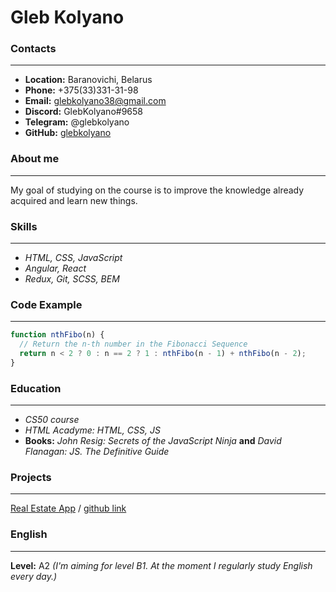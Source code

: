 # Gleb Kolyano

### Contacts

---

- **Location:** Baranovichi, Belarus
- **Phone:** +375(33)331-31-98
- **Email:** glebkolyano38@gmail.com
- **Discord:** GlebKolyano#9658
- **Telegram:** @glebkolyano
- **GitHub:** [glebkolyano](https://github.com/GlebKolyano)

### About me

---

My goal of studying on the course is to improve the knowledge already acquired and learn new things.

### Skills

---

- _HTML, CSS, JavaScript_
- _Angular, React_
- _Redux, Git, SCSS, BEM_

### Code Example

---

```javascript
function nthFibo(n) {
  // Return the n-th number in the Fibonacci Sequence
  return n < 2 ? 0 : n == 2 ? 1 : nthFibo(n - 1) + nthFibo(n - 2);
}
```

### Education

---

- _CS50 course_
- _HTML Acadyme: HTML, CSS, JS_
- **Books:** _John Resig: Secrets of the JavaScript Ninja_ **and** _David Flanagan: JS. The Definitive Guide_

### Projects

---

[Real Estate App](https://real-estate-app-woarhqg9m-glebkolyano.vercel.app/)
/ [github link](https://github.com/GlebKolyano/real-estate-app)

### English

---

**Level:** A2 _(I'm aiming for level B1. At the moment I regularly study English every day.)_
